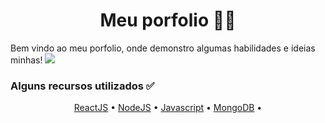 <h1 align="center">Meu porfolio  👨‍💻 </h1>
Bem vindo ao meu porfolio, onde demonstro algumas habilidades e ideias minhas!

<img src="https://img.shields.io/static/v1?label=React/NodeJSmessage=Victor Gabriel&color=13161c&style= for-the-badgelogo=ghost">

<h3>Alguns recursos utilizados ✅</h3>

<p align="center">
 <a href="https://pt-br.reactjs.org" target="_blank">ReactJS</a> •
 <a href="https://nodejs.org/en/" target="_blank">NodeJS</a> • 
 <a href="https://developer.mozilla.org/pt-BR/docs/Web/JavaScript" target="_blank">Javascript</a> • 
 <a href="https://www.mongodb.com" target="_blank">MongoDB</a> • 
</p>
